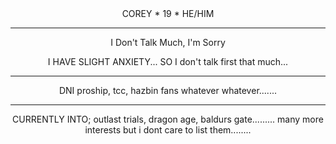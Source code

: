 <div align="center"> COREY * 19 * HE/HIM
                    
***
I Don't Talk Much, I'm Sorry

I HAVE SLIGHT ANXIETY... SO I don't talk first that much...
***

DNI proship, tcc, hazbin fans whatever whatever....... 
***
CURRENTLY INTO; outlast trials, dragon age, baldurs gate......... many more interests but i dont care to list them........
